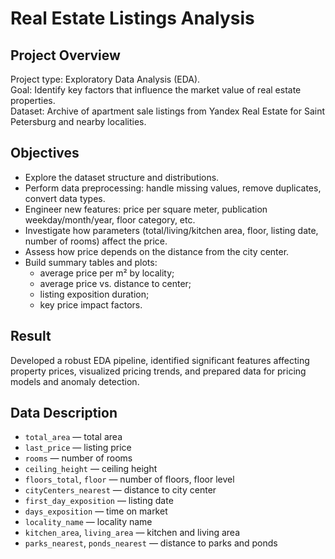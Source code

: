 # Real Estate Listings Analysis

## Project Overview

Project type: Exploratory Data Analysis (EDA).  
Goal: Identify key factors that influence the market value of real estate properties.  
Dataset: Archive of apartment sale listings from Yandex Real Estate for Saint Petersburg and nearby localities.

## Objectives

- Explore the dataset structure and distributions.
- Perform data preprocessing: handle missing values, remove duplicates, convert data types.
- Engineer new features: price per square meter, publication weekday/month/year, floor category, etc.
- Investigate how parameters (total/living/kitchen area, floor, listing date, number of rooms) affect the price.
- Assess how price depends on the distance from the city center.
- Build summary tables and plots:
    - average price per m² by locality;
    - average price vs. distance to center;
    - listing exposition duration;
    - key price impact factors.

## Result

Developed a robust EDA pipeline, identified significant features affecting property prices, visualized pricing trends, and prepared data for pricing models and anomaly detection.

## Data Description

- `total_area` — total area
- `last_price` — listing price
- `rooms` — number of rooms
- `ceiling_height` — ceiling height
- `floors_total`, `floor` — number of floors, floor level
- `cityCenters_nearest` — distance to city center
- `first_day_exposition` — listing date
- `days_exposition` — time on market
- `locality_name` — locality name
- `kitchen_area`, `living_area` — kitchen and living area
- `parks_nearest`, `ponds_nearest` — distance to parks and ponds
